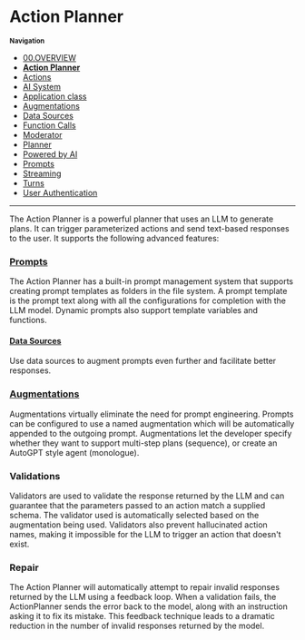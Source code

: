 # Action Planner

<small>**Navigation**</small>

- [00.OVERVIEW](./README.md)
- [**Action Planner**](./ACTION-PLANNER.md)
- [Actions](./ACTIONS.md)
- [AI System](./AI-SYSTEM.md)
- [Application class](./APPLICATION.md)
- [Augmentations](./AUGMENTATIONS.md)
- [Data Sources](./DATA-SOURCES.md)
- [Function Calls](./FUNCTION-CALLS.md)
- [Moderator](./MODERATOR.md)
- [Planner](./PLANNER.md)
- [Powered by AI](./POWERED-BY-AI.md)
- [Prompts](./PROMPTS.md)
- [Streaming](./STREAMING.md)
- [Turns](./TURNS.md)
- [User Authentication](./USER-AUTH.md)

---

The Action Planner is a powerful planner that uses an LLM to generate plans. It can trigger parameterized actions and send text-based responses to the user. It supports the following advanced features:

### [Prompts](./PROMPTS.md)

The Action Planner has a built-in prompt management system that supports creating prompt  templates as folders in the file system. A prompt template is the prompt text along with all the configurations for completion with the LLM model. Dynamic prompts also support template variables and functions.

#### [Data Sources](./DATA-SOURCES.md)

Use data sources to augment prompts even further and facilitate better responses.

### [Augmentations](./AUGMENTATIONS.md)

Augmentations virtually eliminate the need for prompt engineering. Prompts can be configured to use a named augmentation which will be automatically appended to the outgoing prompt. Augmentations let the developer specify whether they want to support multi-step plans (sequence),
or create an AutoGPT style agent (monologue).

### Validations

Validators are used to validate the response returned by the LLM and can guarantee that the parameters passed to an action match a supplied schema. The validator used is automatically
selected based on the augmentation being used. Validators also prevent hallucinated action names,
making it impossible for the LLM to trigger an action that doesn't exist.

### Repair

The Action Planner will automatically attempt to repair invalid responses returned by the LLM using a feedback loop. When a validation fails, the ActionPlanner sends the error back to the
model, along with an instruction asking it to fix its mistake. This feedback technique leads to a
dramatic reduction in the number of invalid responses returned by the model.
